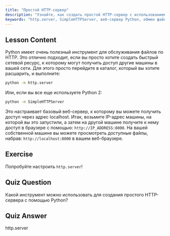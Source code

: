 ```yaml
---
title: "Простой HTTP-сервер"
description: "Узнайте, как создать простой HTTP-сервер с использованием модуля Python http.server. Быстро делитесь файлами в вашей сети с помощью этого удобного для новичков руководства по Linux."
keywords: "http.server, SimpleHTTPServer, веб-сервер Python, обмен файлами, руководство по Linux, руководство для начинающих"
---
```


## Lesson Content

Python имеет очень полезный инструмент для обслуживания файлов по HTTP. Это отлично подходит, если вы просто хотите создать быстрый сетевой ресурс, к которому могут получить доступ другие машины в вашей сети. Для этого просто перейдите в каталог, который вы хотите расшарить, и выполните:

```bash
python -m http.server
```

Или, если вы все еще используете Python 2:

```bash
python -m SimpleHTTPServer
```

Это настраивает базовый веб-сервер, к которому вы можете получить доступ через адрес localhost. Итак, возьмите IP-адрес машины, на которой вы это запустили, а затем на другой машине получите к нему доступ в браузере с помощью: `http://IP_ADDRESS:8000`. На вашей собственной машине вы можете просмотреть доступные файлы, набрав: `http://localhost:8000` в вашем веб-браузере.

## Exercise

Попробуйте настроить `http.server`!

## Quiz Question

Какой инструмент можно использовать для создания простого HTTP-сервера с помощью Python?

## Quiz Answer

http.server
